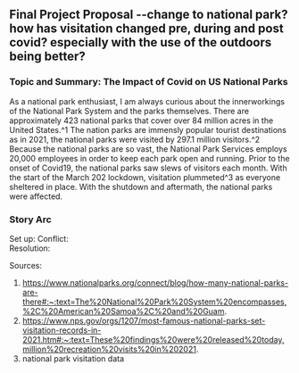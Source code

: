 ## Final Project Proposal --change to national park? how has visitation changed pre, during and post covid? especially with the use of the outdoors being better?

### Topic and Summary: The Impact of Covid on US National Parks
As a national park enthusiast, I am always curious about the innerworkings of the National Park System and the parks themselves. There are approximately 423 national parks that cover over 84 million acres in the United States.^1 The nation parks are immensly popular tourist destinations as in 2021, the national parks were visited by 297.1 million visitors.^2 Because the national parks are so vast, the National Park Services employs 20,000 employees in order to keep each park open and running. Prior to the onset of Covid19, the national parks saw slews of visitors each month. With the start of the March 202 lockdown, visitation plummeted^3 as everyone sheltered in place. With the shutdown and aftermath, the national parks were affected. 

### Story Arc
Set up:
Conflict:  
Resolution: 




Sources:
1. https://www.nationalparks.org/connect/blog/how-many-national-parks-are-there#:~:text=The%20National%20Park%20System%20encompasses,%2C%20American%20Samoa%2C%20and%20Guam.
2. https://www.nps.gov/orgs/1207/most-famous-national-parks-set-visitation-records-in-2021.htm#:~:text=These%20findings%20were%20released%20today,million%20recreation%20visits%20in%202021.
3. national park visitation data
